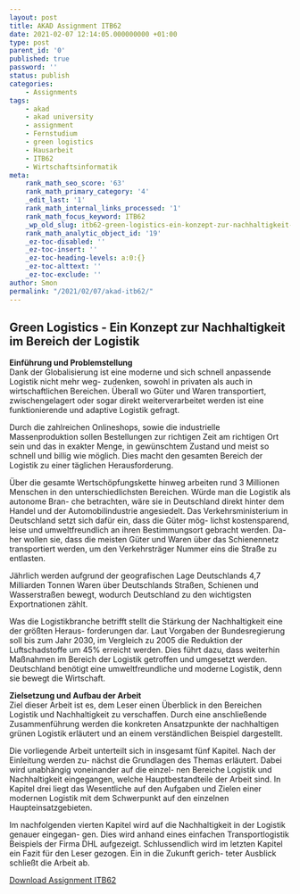 ```yaml
--- 
layout: post 
title: AKAD Assignment ITB62 
date: 2021-02-07 12:14:05.000000000 +01:00 
type: post 
parent_id: '0' 
published: true 
password: '' 
status: publish 
categories: 
    - Assignments 
tags: 
    - akad 
    - akad university 
    - assignment 
    - Fernstudium 
    - green logistics 
    - Hausarbeit 
    - ITB62 
    - Wirtschaftsinformatik 
meta: 
    rank_math_seo_score: '63' 
    rank_math_primary_category: '4' 
    _edit_last: '1' 
    rank_math_internal_links_processed: '1' 
    rank_math_focus_keyword: ITB62 
    _wp_old_slug: itb62-green-logistics-ein-konzept-zur-nachhaltigkeit-im-bereich-der-logistik _thumbnail_id: '201'
    rank_math_analytic_object_id: '19' 
    _ez-toc-disabled: '' 
    _ez-toc-insert: '' 
    _ez-toc-heading-levels: a:0:{} 
    _ez-toc-alttext: '' 
    _ez-toc-exclude: '' 
author: Smon
permalink: "/2021/02/07/akad-itb62/" 
---
```


**Green Logistics - Ein Konzept zur Nachhaltigkeit im Bereich der Logistik**
----------------------------------------------------------------------------

**Einführung und Problemstellung**  
Dank der Globalisierung ist eine moderne und sich schnell anpassende Logistik nicht mehr weg- zudenken, sowohl in privaten als auch in wirtschaftlichen Bereichen. Überall wo Güter und Waren transportiert, zwischengelagert oder sogar direkt weiterverarbeitet werden ist eine funktionierende und adaptive Logistik gefragt.

Durch die zahlreichen Onlineshops, sowie die industrielle Massenproduktion sollen Bestellungen zur richtigen Zeit am richtigen Ort sein und das in exakter Menge, in gewünschtem Zustand und meist so schnell und billig wie möglich. Dies macht den gesamten Bereich der Logistik zu einer täglichen Herausforderung.

Über die gesamte Wertschöpfungskette hinweg arbeiten rund 3 Millionen Menschen in den unterschiedlichsten Bereichen. Würde man die Logistik als autonome Bran- che betrachten, wäre sie in Deutschland direkt hinter dem Handel und der Automobilindustrie angesiedelt. Das Verkehrsministerium in Deutschland setzt sich dafür ein, dass die Güter mög- lichst kostensparend, leise und umweltfreundlich an ihren Bestimmungsort gebracht werden. Da- her wollen sie, dass die meisten Güter und Waren über das Schienennetz transportiert werden, um den Verkehrsträger Nummer eins die Straße zu entlasten.

Jährlich werden aufgrund der geografischen Lage Deutschlands 4,7 Milliarden Tonnen Waren über Deutschlands Straßen, Schienen und Wasserstraßen bewegt, wodurch Deutschland zu den wichtigsten Exportnationen zählt.

Was die Logistikbranche betrifft stellt die Stärkung der Nachhaltigkeit eine der größten Heraus- forderungen dar. Laut Vorgaben der Bundesregierung soll bis zum Jahr 2030, im Vergleich zu 2005 die Reduktion der Luftschadstoffe um 45% erreicht werden. Dies führt dazu, dass weiterhin Maßnahmen im Bereich der Logistik getroffen und umgesetzt werden. Deutschland benötigt eine umweltfreundliche und moderne Logistik, denn sie bewegt die Wirtschaft. 

**Zielsetzung und Aufbau der Arbeit**  
Ziel dieser Arbeit ist es, dem Leser einen Überblick in den Bereichen Logistik und Nachhaltigkeit zu verschaffen. Durch eine anschließende Zusammenführung werden die konkreten Ansatzpunkte der nachhaltigen grünen Logistik erläutert und an einem verständlichen Beispiel dargestellt.

Die vorliegende Arbeit unterteilt sich in insgesamt fünf Kapitel. Nach der Einleitung werden zu- nächst die Grundlagen des Themas erläutert. Dabei wird unabhängig voneinander auf die einzel- nen Bereiche Logistik und Nachhaltigkeit eingegangen, welche Hauptbestandteile der Arbeit sind. In Kapitel drei liegt das Wesentliche auf den Aufgaben und Zielen einer modernen Logistik mit dem Schwerpunkt auf den einzelnen Haupteinsatzgebieten.

Im nachfolgenden vierten Kapitel wird auf die Nachhaltigkeit in der Logistik genauer eingegan- gen. Dies wird anhand eines einfachen Transportlogistik Beispiels der Firma DHL aufgezeigt. Schlussendlich wird im letzten Kapitel ein Fazit für den Leser gezogen. Ein in die Zukunft gerich- teter Ausblick schließt die Arbeit ab.

[Download Assignment ITB62](https://elesie.de/wp-content/uploads/2021/02/SEisele_ASS_ITB62_Logistik26Nachhaltigkeit.pdf)
